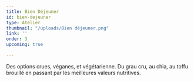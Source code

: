 ```yaml
---
title: Bien Déjeuner
id: bien-dejeuner
type: Atelier
thumbnail: "/uploads/Bien déjeuner.png"
link: ''
order: 3
upcoming: true

---
```

Des options crues, véganes, et végétarienne. Du grau cru, au chia, au toffu brouillé en passant par les meilleures valeurs nutritives. 
